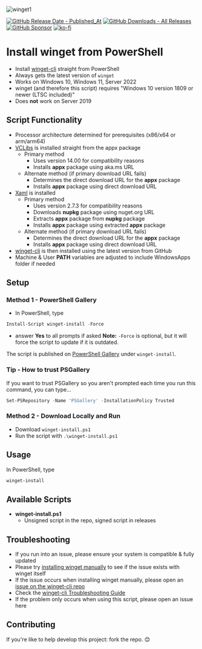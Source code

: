 ![winget1](https://github.com/asheroto/winget-install/assets/49938263/fd67266c-43db-4fbe-9a47-66063e6b751b)

[![GitHub Release Date - Published_At](https://img.shields.io/github/release-date/asheroto/winget-installer)](https://github.com/asheroto/winget-installer/releases)
[![GitHub Downloads - All Releases](https://img.shields.io/github/downloads/asheroto/winget-installer/total)](https://github.com/asheroto/winget-installer/releases)
[![GitHub Sponsor](https://img.shields.io/github/sponsors/asheroto?label=Sponsor&logo=GitHub)](https://github.com/sponsors/asheroto)
[![ko-fi](https://ko-fi.com/img/githubbutton_sm.svg)](https://ko-fi.com/asheroto)
# Install winget from PowerShell
- Install [winget-cli](https://github.com/microsoft/winget-cli) straight from PowerShell
- Always gets the latest version of `winget`
- Works on Windows 10, Windows 11, Server 2022
- winget (and therefore this script) requires "Windows 10 version 1809 or newer (LTSC included)"
- Does **not** work on Server 2019

## Script Functionality
- Processor architecture determined for prerequisites (x86/x64 or arm/arm64)
- [VCLibs](https://docs.microsoft.com/en-gb/troubleshoot/developer/visualstudio/cpp/libraries/c-runtime-packages-desktop-bridge#how-to-install-and-update-desktop-framework-packages) is installed straight from the appx package
  - Primary method
    - Uses version 14.00 for compatibility reasons
    - Installs **appx** package using aka.ms URL
  - Alternate method (if primary download URL fails)
    - Determines the direct download URL for the **appx** package
    - Installs **appx** package using direct download URL
- [Xaml](https://www.nuget.org/packages/Microsoft.UI.Xaml/) is installed
  - Primary method
    - Uses version 2.7.3 for compatibility reasons
    - Downloads **nupkg** package using nuget.org URL
    - Extracts **appx** package from **nupkg** package
    - Installs **appx** package using extracted **appx** package
  - Alternate method (if primary download URL fails)
    - Determines the direct download URL for the **appx** package
    - Installs **appx** package using direct download URL
- [winget-cli](https://github.com/microsoft/winget-cli) is then installed using the latest version from GitHub
- Machine & User **PATH** variables are adjusted to include WindowsApps folder if needed

## Setup

### Method 1 - PowerShell Gallery

- In PowerShell, type
```powershell
Install-Script winget-install -Force
```
- answer **Yes** to all prompts if asked
**Note:** `-Force` is optional, but it will force the script to update if it is outdated.

The script is published on [PowerShell Gallery](https://www.powershellgallery.com/packages/winget-install) under `winget-install`.

### Tip - How to trust PSGallery

If you want to trust PSGallery so you aren't prompted each time you run this command, you can type...

```powershell
Set-PSRepository -Name 'PSGallery' -InstallationPolicy Trusted
```

### Method 2 - Download Locally and Run

- Download `winget-install.ps1`
- Run the script with `.\winget-install.ps1`

## Usage

In PowerShell, type

```powershell
winget-install
```

## Available Scripts

- **winget-install.ps1**
	- Unsigned script in the repo, signed script in releases

## Troubleshooting

- If you run into an issue, please ensure your system is compatible & fully updated
- Please try [installing winget manually](https://github.com/microsoft/winget-cli#manually-update) to see if the issue exists with winget itself
- If the issue occurs when installing winget manually, please open an [issue on the winget-cli repo](https://github.com/microsoft/winget-cli/issues)
- Check the [winget-cli Troubleshooting Guide](https://github.com/microsoft/winget-cli/blob/master/doc/troubleshooting/README.md)
- If the problem only occurs when using this script, please open an issue here

## Contributing
If you're like to help develop this project: fork the repo. 😊